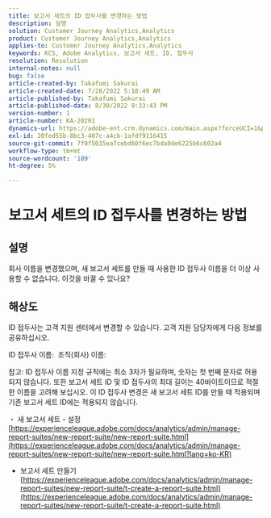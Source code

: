 ```yaml
---
title: 보고서 세트의 ID 접두사를 변경하는 방법
description: 설명
solution: Customer Journey Analytics,Analytics
product: Customer Journey Analytics,Analytics
applies-to: Customer Journey Analytics,Analytics
keywords: KCS, Adobe Analytics, 보고서 세트, ID, 접두사
resolution: Resolution
internal-notes: null
bug: false
article-created-by: Takafumi Sakurai
article-created-date: 7/28/2022 5:18:49 AM
article-published-by: Takafumi Sakurai
article-published-date: 8/30/2022 9:33:43 PM
version-number: 1
article-number: KA-20201
dynamics-url: https://adobe-ent.crm.dynamics.com/main.aspx?forceUCI=1&pagetype=entityrecord&etn=knowledgearticle&id=373311bf-340e-ed11-82e5-000d3a379369
exl-id: 20fed55b-8bc3-407c-a4cb-1afdf9116415
source-git-commit: 7f0f5035ea7cebd60f6ec7bda9de6225b6c602a4
workflow-type: tm+mt
source-wordcount: '189'
ht-degree: 5%

---
```


# 보고서 세트의 ID 접두사를 변경하는 방법

## 설명

회사 이름을 변경했으며, 새 보고서 세트를 만들 때 사용한 ID 접두사 이름을 더 이상 사용할 수 없습니다. 이것을 바꿀 수 있나요?

## 해상도


ID 접두사는 고객 지원 센터에서 변경할 수 있습니다. 고객 지원 담당자에게 다음 정보를 공유하십시오.

ID 접두사 이름:  조직(회사) 이름:

참고: ID 접두사 이름 지정 규칙에는 최소 3자가 필요하며, 숫자는 첫 번째 문자로 허용되지 않습니다. 또한 보고서 세트 ID 및 ID 접두사의 최대 길이는 40바이트이므로 적절한 이름을 고려해 보십시오. 이 ID 접두사 변경은 새 보고서 세트 ID를 만들 때 적용되며 기존 보고서 세트 ID에는 적용되지 않습니다.

・ 새 보고서 세트 - 설정
[https://experienceleague.adobe.com/docs/analytics/admin/manage-report-suites/new-report-suite/new-report-suite.html](https://experienceleague.adobe.com/docs/analytics/admin/manage-report-suites/new-report-suite/new-report-suite.html?lang=ko-KR)

- 보고서 세트 만들기
[https://experienceleague.adobe.com/docs/analytics/admin/manage-report-suites/new-report-suite/t-create-a-report-suite.html](https://experienceleague.adobe.com/docs/analytics/admin/manage-report-suites/new-report-suite/t-create-a-report-suite.html)
